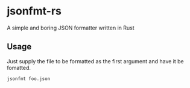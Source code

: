 # jsonfmt-rs
A simple and boring JSON formatter written in Rust

## Usage
Just supply the file to be formatted as the first argument and have it be fomatted.

```bash
jsonfmt foo.json
```

